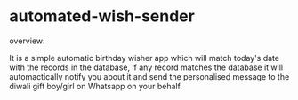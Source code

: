 # automated-wish-sender

overview:

It is a simple automatic birthday wisher app which will match today's date with the records in the database, if any record matches the database it will automactically notify you about it and send the personalised message to the diwali gift  boy/girl on Whatsapp on your behalf.
